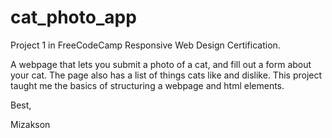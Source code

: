 # cat_photo_app

Project 1 in FreeCodeCamp Responsive Web Design Certification.

A webpage that lets you submit a photo of a cat, and fill out a form about your cat.
The page also has a list of things cats like and dislike. This project taught me the basics
of structuring a webpage and html elements.

Best,

Mizakson